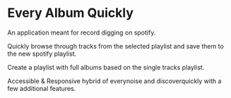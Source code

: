 # Every Album Quickly

An application meant for record digging on spotify.

Quickly browse through tracks from the selected playlist and save them to the
new spotify playlist.

Create a playlist with full albums based on the single tracks playlist.

Accessible & Responsive hybrid of everynoise and discoverquickly with a few additional features.